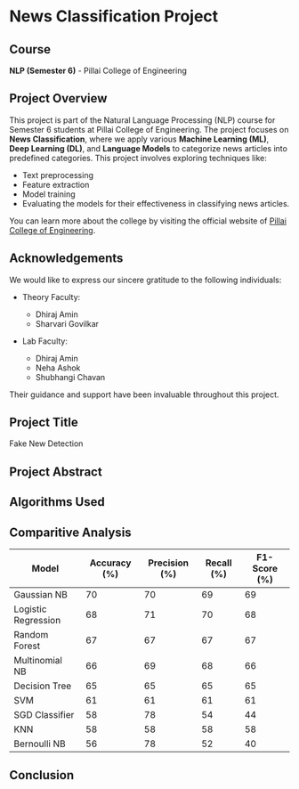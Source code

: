# News Classification Project

## Course
**NLP (Semester 6)** - Pillai College of Engineering

## Project Overview
This project is part of the Natural Language Processing (NLP) course for Semester 6 students at Pillai College of Engineering. The project focuses on **News Classification**, where we apply various **Machine Learning (ML)**, **Deep Learning (DL)**, and **Language Models** to categorize news articles into predefined categories. This project involves exploring techniques like:
- Text preprocessing
- Feature extraction
- Model training
- Evaluating the models for their effectiveness in classifying news articles.

You can learn more about the college by visiting the official website of [Pillai College of Engineering](http://www.pce.ac.in/).

## Acknowledgements
We would like to express our sincere gratitude to the following individuals:

- Theory Faculty:
  - Dhiraj Amin
  - Sharvari Govilkar

- Lab Faculty:
  - Dhiraj Amin
  - Neha Ashok
  - Shubhangi Chavan

Their guidance and support have been invaluable throughout this project.

## Project Title
Fake New Detection

## Project Abstract

## Algorithms Used

## Comparitive Analysis
| Model              | Accuracy  (%) | Precision (%) | Recall (%) | F1-Score (%) |
|--------------------|----------|---------------|------------|--------------|
| Gaussian NB        | 70      | 70            | 69         | 69           |
| Logistic Regression| 68      | 71            | 70         | 68           |
| Random Forest      | 67      | 67            | 67         | 67           |
| Multinomial NB     | 66      | 69            | 68         | 66           |
| Decision Tree      | 65      | 65            | 65         | 65           |
| SVM                | 61      | 61            | 61         | 61           |
| SGD Classifier     | 58      | 78            | 54         | 44           |
| KNN                | 58      | 58            | 58         | 58           |
| Bernoulli NB       | 56      | 78            | 52         | 40           |


## Conclusion
